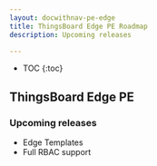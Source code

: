 ```yaml
---
layout: docwithnav-pe-edge
title: ThingsBoard Edge PE Roadmap
description: Upcoming releases

---
```


* TOC
{:toc}

## ThingsBoard Edge PE

### Upcoming releases
* Edge Templates
* Full RBAC support